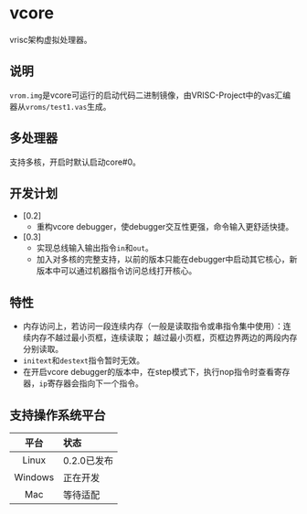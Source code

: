 # vcore

vrisc架构虚拟处理器。

## 说明

`vrom.img`是vcore可运行的启动代码二进制镜像，由VRISC-Project中的vas汇编器从`vroms/test1.vas`生成。

## 多处理器

支持多核，开启时默认启动core#0。

## 开发计划

* [0.2]
  * 重构vcore debugger，使debugger交互性更强，命令输入更舒适快捷。
* [0.3]
  * 实现总线输入输出指令`in`和`out`。
  * 加入对多核的完整支持，以前的版本只能在debugger中启动其它核心，新版本中可以通过机器指令访问总线打开核心。

## 特性

* 内存访问上，若访问一段连续内存（一般是读取指令或串指令集中使用）：连续内存不越过最小页框，连续读取；
  越过最小页框，页框边界两边的两段内存分别读取。
* `initext`和`destext`指令暂时无效。
* 在开启vcore debugger的版本中，在step模式下，执行nop指令时查看寄存器，`ip`寄存器会指向下一个指令。

## 支持操作系统平台

平台|状态
:-:|:-
Linux|0.2.0已发布
Windows|正在开发
Mac|等待适配
